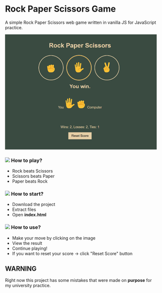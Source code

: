 # Rock Paper Scissors Game
A simple Rock Paper Scissors web game written in vanilla JS for JavaScript practice.

<img src="https://github.com/aeonoki/rock-paper-scissors/raw/main/img/game-screenshot.jpg" width="500">

### <img src="https://emojis.slackmojis.com/emojis/images/1643514066/219/bmo.gif?1643514066" width="25"/> How to play?

* Rock beats Scissors
* Scissors beats Paper
* Paper beats Rock

### <img src="https://emojis.slackmojis.com/emojis/images/1643514276/2453/alert.gif?1643514276" width="25"> How to start?

* Download the project
* Extract files
* Open **index.html**

### <img src="https://emojis.slackmojis.com/emojis/images/1643514974/10003/catjam.gif?1643514974" width="25"> How to use?

* Make your move by clicking on the image
* View the result
* Continue playing!
* If you want to reset your score -> click "Reset Score" button

## WARNING

Right now this project has some mistakes that were made on **purpose** for my university practice.